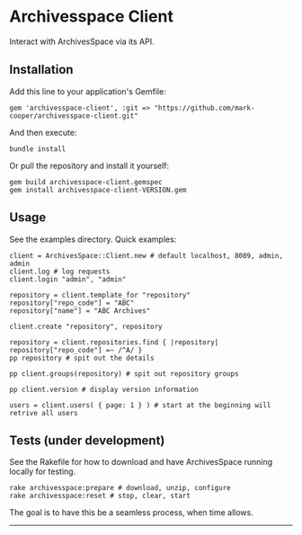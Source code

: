 Archivesspace Client
====================

Interact with ArchivesSpace via its API.

Installation
------------

Add this line to your application's Gemfile:

```
gem 'archivesspace-client', :git => "https://github.com/mark-cooper/archivesspace-client.git"
```

And then execute:

```
bundle install
```

Or pull the repository and install it yourself:

```
gem build archivesspace-client.gemspec
gem install archivesspace-client-VERSION.gem
```

Usage
--------

See the examples directory. Quick examples:

```
client = ArchivesSpace::Client.new # default localhost, 8089, admin, admin
client.log # log requests
client.login "admin", "admin"

repository = client.template_for "repository"
repository["repo_code"] = "ABC"
repository["name"] = "ABC Archives"

client.create "repository", repository

repository = client.repositories.find { |repository| repository["repo_code"] =~ /^A/ }
pp repository # spit out the details

pp client.groups(repository) # spit out repository groups

pp client.version # display version information

users = client.users( { page: 1 } ) # start at the beginning will retrive all users
```

Tests (under development)
-----------------------------------

See the Rakefile for how to download and have ArchivesSpace running locally for testing.

```
rake archivesspace:prepare # download, unzip, configure
rake archivesspace:reset # stop, clear, start
```

The goal is to have this be a seamless process, when time allows.

---
